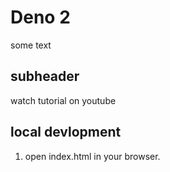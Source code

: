 # Deno 2

some text


## subheader

watch tutorial on youtube

## local devlopment

1. open index.html in your browser.


